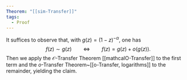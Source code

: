 ```yaml
---
Theorem: "[[sim-Transfer]]"
tags:
  - Proof
---
```


It suffices to observe that, with $g(z) = (1 - z)^{-\alpha}$, one has
$$
f(z) \sim g(z) \qquad \iff \qquad f(z) = g(z) + o(g(z)).
$$
Then we apply the $\mathcal{O}$-Transfer Theorem [[mathcalO-Transfer]] to the first term and the $o$-Transfer Theorem~[[o-Transfer, logarithms]] to the remainder, yielding the claim.
